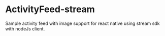 # ActivityFeed-stream
Sample activity feed with image support for react native using stream sdk with nodeJs client.
